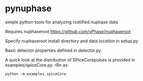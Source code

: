 # pynuphase
simple python tools for analyzing rootified nuphase data

Requires nuphaseroot  https://github.com/vPhase/nuphaseroot

Specify nuphaseroot install directory and data location in setup.py

Basic detector properties defined in detector.py

A quick look at the distribution of SPiceCorepulses is provided in examples/spiceCore.py. 
rRn as:
```
python -m examples.spiceCore
```


